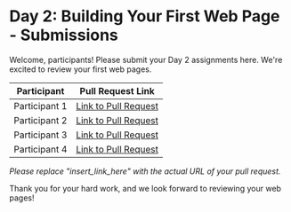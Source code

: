 # Day 2: Building Your First Web Page - Submissions

Welcome, participants! Please submit your Day 2 assignments here. We're excited to review your first web pages. 

| Participant         | Pull Request Link                |
|---------------------|---------------------------------|
| Participant 1       | [Link to Pull Request](insert_link_here) |
| Participant 2       | [Link to Pull Request](insert_link_here) |
| Participant 3       | [Link to Pull Request](insert_link_here) |
| Participant 4       | [Link to Pull Request](insert_link_here) |

*Please replace "insert_link_here" with the actual URL of your pull request.*

Thank you for your hard work, and we look forward to reviewing your web pages!
